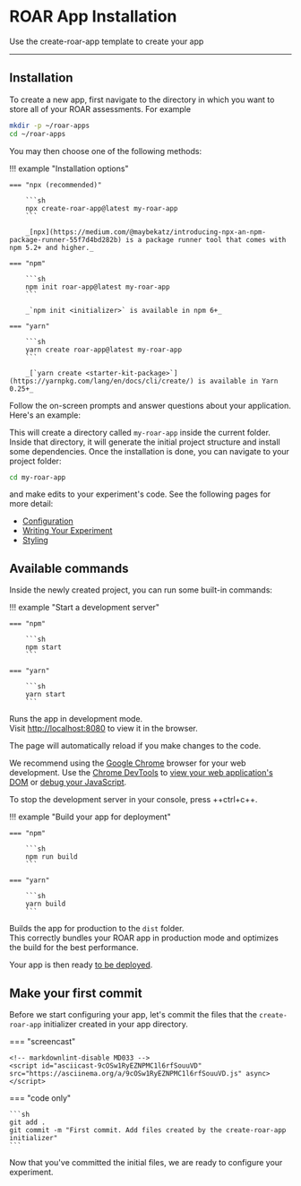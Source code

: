 # ROAR App Installation

Use the create-roar-app template to create your app

---

## Installation

To create a new app, first navigate to the directory in which you want to store all of your ROAR assessments. For example

```sh
mkdir -p ~/roar-apps
cd ~/roar-apps
```

You may then choose one of the following methods:

!!! example "Installation options"

    === "npx (recommended)"

        ```sh
        npx create-roar-app@latest my-roar-app
        ```

        _[npx](https://medium.com/@maybekatz/introducing-npx-an-npm-package-runner-55f7d4bd282b) is a package runner tool that comes with npm 5.2+ and higher._

    === "npm"

        ```sh
        npm init roar-app@latest my-roar-app
        ```

        _`npm init <initializer>` is available in npm 6+_

    === "yarn"

        ```sh
        yarn create roar-app@latest my-roar-app
        ```

        _[`yarn create <starter-kit-package>`](https://yarnpkg.com/lang/en/docs/cli/create/) is available in Yarn 0.25+_

Follow the on-screen prompts and answer questions about your application. Here's an example:

<!-- markdownlint-disable MD033 -->
<script id="asciicast-ww6nV9rc3xaPings0XGLlQO46" src="https://asciinema.org/a/ww6nV9rc3xaPings0XGLlQO46.js" async></script>

This will create a directory called `my-roar-app` inside the current folder.<br>
Inside that directory, it will generate the initial project structure and install some  dependencies. Once the installation is done, you can navigate to your project folder:

```sh
cd my-roar-app
```

and make edits to your experiment's code. See the following pages for more detail:

- [Configuration](configuration.md)
- [Writing Your Experiment](writing-your-experiment.md)
- [Styling](styling.md)

## Available commands

Inside the newly created project, you can run some built-in commands:

!!! example "Start a development server"

    === "npm"

        ```sh
        npm start
        ```

    === "yarn"

        ```sh
        yarn start
        ```

Runs the app in development mode.<br>
Visit [http://localhost:8080](http://localhost:8080) to view it in the browser.

The page will automatically reload if you make changes to the code.

We recommend using the [Google Chrome](https://www.google.com/chrome/) browser
for your web development. Use the [Chrome DevTools](https://developer.chrome.com/docs/devtools/open/) to [view your web application's DOM](https://developer.chrome.com/docs/devtools/dom/) or [debug your JavaScript](https://developer.chrome.com/docs/devtools/javascript/).

To stop the development server in your console, press ++ctrl+c++.

!!! example "Build your app for deployment"

    === "npm"

        ```sh
        npm run build
        ```

    === "yarn"

        ```sh
        yarn build
        ```

Builds the app for production to the `dist` folder.<br>
This correctly bundles your ROAR app in production mode and optimizes the build for the best performance.

Your app is then ready [to be deployed](deploying-your-experiment.md).

## Make your first commit

Before we start configuring your app, let's commit the files that the `create-roar-app` initializer created in your app directory.

=== "screencast"

    <!-- markdownlint-disable MD033 -->
    <script id="asciicast-9cOSw1RyEZNPMC1l6rfSouuVD" src="https://asciinema.org/a/9cOSw1RyEZNPMC1l6rfSouuVD.js" async></script>

=== "code only"

    ```sh
    git add .
    git commit -m "First commit. Add files created by the create-roar-app initializer"
    ```

Now that you've committed the initial files, we are ready to configure your experiment.
